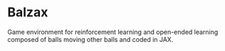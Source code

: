 # Balzax
Game environment for reinforcement learning and open-ended learning composed of balls moving other balls and coded in JAX. 
